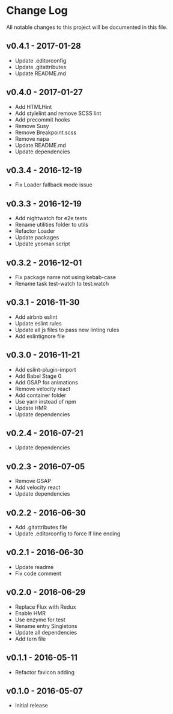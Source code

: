 # Change Log
All notable changes to this project will be documented in this file.

## v0.4.1 - 2017-01-28
- Update .editorconfig
- Update .gitattributes
- Update README.md

## v0.4.0 - 2017-01-27
- Add HTMLHint
- Add stylelint and remove SCSS lint
- Add precommit hooks
- Remove Susy
- Remove Breakpoint.scss
- Remove napa
- Update README.md
- Update dependencies

## v0.3.4 - 2016-12-19
- Fix Loader fallback mode issue

## v0.3.3 - 2016-12-19
- Add nightwatch for e2e tests
- Rename utilities folder to utils
- Refactor Loader
- Update packages
- Update yeoman script

## v0.3.2 - 2016-12-01
- Fix package name not using kebab-case
- Rename task test-watch to test:watch

## v0.3.1 - 2016-11-30
- Add airbnb eslint
- Update eslint rules
- Update all js files to pass new linting rules
- Add eslintignore file

## v0.3.0 - 2016-11-21
- Add eslint-plugin-import
- Add Babel Stage 0
- Add GSAP for animations
- Remove velocity react
- Add container folder
- Use yarn instead of npm
- Update HMR
- Update dependencies

## v0.2.4 - 2016-07-21
- Update dependencies

## v0.2.3 - 2016-07-05
- Remove GSAP
- Add velocity react
- Update dependencies

## v0.2.2 - 2016-06-30
- Add .gitattributes file
- Update .editorconfig to force lf line ending

## v0.2.1 - 2016-06-30
- Update readme
- Fix code comment

## v0.2.0 - 2016-06-29
- Replace Flux with Redux
- Enable HMR
- Use enzyme for test
- Rename entry Singletons
- Update all dependencies
- Add tern file

## v0.1.1 - 2016-05-11
- Refactor favicon adding

## v0.1.0 - 2016-05-07
- Initial release
